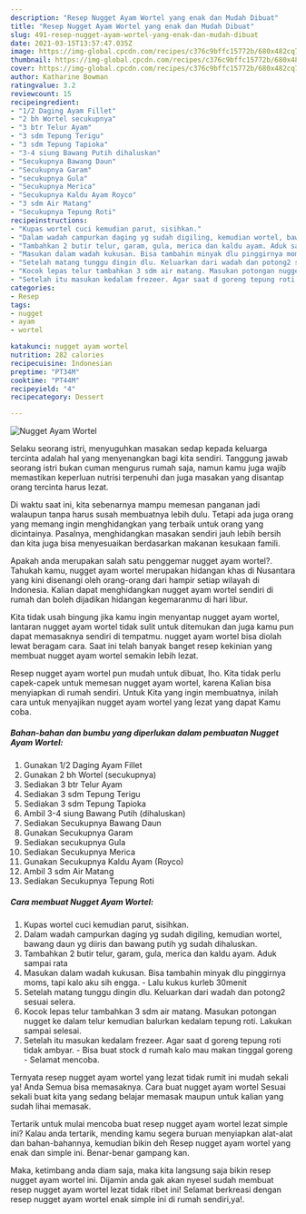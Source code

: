 ```yaml
---
description: "Resep Nugget Ayam Wortel yang enak dan Mudah Dibuat"
title: "Resep Nugget Ayam Wortel yang enak dan Mudah Dibuat"
slug: 491-resep-nugget-ayam-wortel-yang-enak-dan-mudah-dibuat
date: 2021-03-15T13:57:47.035Z
image: https://img-global.cpcdn.com/recipes/c376c9bffc15772b/680x482cq70/nugget-ayam-wortel-foto-resep-utama.jpg
thumbnail: https://img-global.cpcdn.com/recipes/c376c9bffc15772b/680x482cq70/nugget-ayam-wortel-foto-resep-utama.jpg
cover: https://img-global.cpcdn.com/recipes/c376c9bffc15772b/680x482cq70/nugget-ayam-wortel-foto-resep-utama.jpg
author: Katharine Bowman
ratingvalue: 3.2
reviewcount: 15
recipeingredient:
- "1/2 Daging Ayam Fillet"
- "2 bh Wortel secukupnya"
- "3 btr Telur Ayam"
- "3 sdm Tepung Terigu"
- "3 sdm Tepung Tapioka"
- "3-4 siung Bawang Putih dihaluskan"
- "Secukupnya Bawang Daun"
- "Secukupnya Garam"
- "secukupnya Gula"
- "Secukupnya Merica"
- "Secukupnya Kaldu Ayam Royco"
- "3 sdm Air Matang"
- "Secukupnya Tepung Roti"
recipeinstructions:
- "Kupas wortel cuci kemudian parut, sisihkan."
- "Dalam wadah campurkan daging yg sudah digiling, kemudian wortel, bawang daun yg diiris dan bawang putih yg sudah dihaluskan."
- "Tambahkan 2 butir telur, garam, gula, merica dan kaldu ayam. Aduk sampai rata"
- "Masukan dalam wadah kukusan. Bisa tambahin minyak dlu pinggirnya moms, tapi kalo aku sih engga. Lalu kukus kurleb 30menit"
- "Setelah matang tunggu dingin dlu. Keluarkan dari wadah dan potong2 sesuai selera."
- "Kocok lepas telur tambahkan 3 sdm air matang. Masukan potongan nugget ke dalam telur kemudian balurkan kedalam tepung roti. Lakukan sampai selesai."
- "Setelah itu masukan kedalam frezeer. Agar saat d goreng tepung roti tidak ambyar.  Bisa buat stock d rumah kalo mau makan tinggal goreng Selamat mencoba."
categories:
- Resep
tags:
- nugget
- ayam
- wortel

katakunci: nugget ayam wortel 
nutrition: 282 calories
recipecuisine: Indonesian
preptime: "PT34M"
cooktime: "PT44M"
recipeyield: "4"
recipecategory: Dessert

---
```



![Nugget Ayam Wortel](https://img-global.cpcdn.com/recipes/c376c9bffc15772b/680x482cq70/nugget-ayam-wortel-foto-resep-utama.jpg)

Selaku seorang istri, menyuguhkan masakan sedap kepada keluarga tercinta adalah hal yang menyenangkan bagi kita sendiri. Tanggung jawab seorang istri bukan cuman mengurus rumah saja, namun kamu juga wajib memastikan keperluan nutrisi terpenuhi dan juga masakan yang disantap orang tercinta harus lezat.

Di waktu  saat ini, kita sebenarnya mampu memesan panganan jadi walaupun tanpa harus susah membuatnya lebih dulu. Tetapi ada juga orang yang memang ingin menghidangkan yang terbaik untuk orang yang dicintainya. Pasalnya, menghidangkan masakan sendiri jauh lebih bersih dan kita juga bisa menyesuaikan berdasarkan makanan kesukaan famili. 



Apakah anda merupakan salah satu penggemar nugget ayam wortel?. Tahukah kamu, nugget ayam wortel merupakan hidangan khas di Nusantara yang kini disenangi oleh orang-orang dari hampir setiap wilayah di Indonesia. Kalian dapat menghidangkan nugget ayam wortel sendiri di rumah dan boleh dijadikan hidangan kegemaranmu di hari libur.

Kita tidak usah bingung jika kamu ingin menyantap nugget ayam wortel, lantaran nugget ayam wortel tidak sulit untuk ditemukan dan juga kamu pun dapat memasaknya sendiri di tempatmu. nugget ayam wortel bisa diolah lewat beragam cara. Saat ini telah banyak banget resep kekinian yang membuat nugget ayam wortel semakin lebih lezat.

Resep nugget ayam wortel pun mudah untuk dibuat, lho. Kita tidak perlu capek-capek untuk memesan nugget ayam wortel, karena Kalian bisa menyiapkan di rumah sendiri. Untuk Kita yang ingin membuatnya, inilah cara untuk menyajikan nugget ayam wortel yang lezat yang dapat Kamu coba.

<!--inarticleads1-->

##### Bahan-bahan dan bumbu yang diperlukan dalam pembuatan Nugget Ayam Wortel:

1. Gunakan 1/2 Daging Ayam Fillet
1. Gunakan 2 bh Wortel (secukupnya)
1. Sediakan 3 btr Telur Ayam
1. Sediakan 3 sdm Tepung Terigu
1. Sediakan 3 sdm Tepung Tapioka
1. Ambil 3-4 siung Bawang Putih (dihaluskan)
1. Sediakan Secukupnya Bawang Daun
1. Gunakan Secukupnya Garam
1. Sediakan secukupnya Gula
1. Sediakan Secukupnya Merica
1. Gunakan Secukupnya Kaldu Ayam (Royco)
1. Ambil 3 sdm Air Matang
1. Sediakan Secukupnya Tepung Roti




<!--inarticleads2-->

##### Cara membuat Nugget Ayam Wortel:

1. Kupas wortel cuci kemudian parut, sisihkan.
1. Dalam wadah campurkan daging yg sudah digiling, kemudian wortel, bawang daun yg diiris dan bawang putih yg sudah dihaluskan.
1. Tambahkan 2 butir telur, garam, gula, merica dan kaldu ayam. Aduk sampai rata
1. Masukan dalam wadah kukusan. Bisa tambahin minyak dlu pinggirnya moms, tapi kalo aku sih engga. - Lalu kukus kurleb 30menit
1. Setelah matang tunggu dingin dlu. Keluarkan dari wadah dan potong2 sesuai selera.
1. Kocok lepas telur tambahkan 3 sdm air matang. Masukan potongan nugget ke dalam telur kemudian balurkan kedalam tepung roti. Lakukan sampai selesai.
1. Setelah itu masukan kedalam frezeer. Agar saat d goreng tepung roti tidak ambyar.  - Bisa buat stock d rumah kalo mau makan tinggal goreng - Selamat mencoba.




Ternyata resep nugget ayam wortel yang lezat tidak rumit ini mudah sekali ya! Anda Semua bisa memasaknya. Cara buat nugget ayam wortel Sesuai sekali buat kita yang sedang belajar memasak maupun untuk kalian yang sudah lihai memasak.

Tertarik untuk mulai mencoba buat resep nugget ayam wortel lezat simple ini? Kalau anda tertarik, mending kamu segera buruan menyiapkan alat-alat dan bahan-bahannya, kemudian bikin deh Resep nugget ayam wortel yang enak dan simple ini. Benar-benar gampang kan. 

Maka, ketimbang anda diam saja, maka kita langsung saja bikin resep nugget ayam wortel ini. Dijamin anda gak akan nyesel sudah membuat resep nugget ayam wortel lezat tidak ribet ini! Selamat berkreasi dengan resep nugget ayam wortel enak simple ini di rumah sendiri,ya!.

